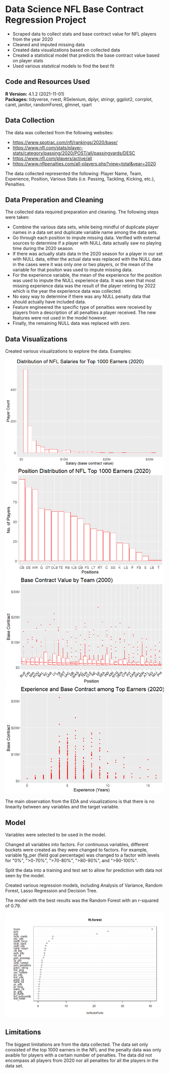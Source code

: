 # Data Science NFL Base Contract Regression Project

* Scraped data to collect stats and base contract value for NFL players from the year 2020
* Cleaned and imputed missing data
* Created data visualizations based on collected data
* Created a statistical model that predicts the base contract value based on player stats
* Used various statstical models to find the best fit

## Code and Resources Used
**R Version:** 4.1.2 (2021-11-01) <br/>
**Packages:** tidyverse, rvest, RSelenium, dplyr, stringr, ggplot2, corrplot, caret, janitor, randomForest, glmnet, rpart 
 

## Data Collection

The data was collected from the following websites:

* https://www.spotrac.com/nfl/rankings/2020/base/
* https://www.nfl.com/stats/player-stats/category/passing/2020/POST/all/passingyards/DESC
* https://www.nfl.com/players/active/all
* https://www.nflpenalties.com/all-players.php?view=total&year=2020

The data collected represented the following: Player Name, Team, Experience, Position, Various Stats (i.e. Passing, Tackling, Kicking, etc.), Penalties. 

## Data Preperation and Cleaning

The collected data  required preparation and cleaning. The following steps were taken:

* Combine the various data sets, while being mindful of duplicate player names in a data set and duplicate variable name among the data sets.
* Go through each position to impute missing data. Verified with external sources to determine if a player with NULL data actually saw no playing time during the 2020 season.
* If there was actually stats data in the 2020 season for a player in our set with NULL data, either the actual data was replaced with the NULL data in the cases were it was only one or two players, or the mean of the variable for that positon was used to impute missing data.
* For the experience variable, the mean of the experience for the position was used to impute the NULL experience data. It was seen that most missing experience data was the result of the player retiring by 2022 which is the year the experience data was collected.
* No easy way to determine if there was any NULL penalty data that should actually have included data.
* Feature engineered the specific type of penalties were received by players from a description of all penalties a player received. The new features were not used in the model however.
* Finally, the remaining NULL data was replaced with zero.

## Data Visualizations

Created various visualizations to explore the data. Examples:

![alt text](https://github.com/jrdhowell/NFL/blob/main/visualizations/dist_base.png)
![alt text](https://github.com/jrdhowell/NFL/blob/main/visualizations/dist_pos.png)
![alt text](https://github.com/jrdhowell/NFL/blob/main/visualizations/box_base_team.png)
![alt text](https://github.com/jrdhowell/NFL/blob/main/visualizations/scatter_exp_base1.png)

The main observation from the EDA and visualizations is that there is no linearity between any variables and the target variable.

## Model

Variables were selected to be used in the model.

Changed all variables into factors. For continuous variables, different buckets were created as they were changed to factors.
For example, variable fg_per (field goal percentage) was changed to a factor with levels for "0%", ">0-70%", ">70-80%", ">80-90%", and ">90-100%".

Split the data into a training and test set to allow for prediction with data not seen by the model.

Created various regression models, including Analysis of Variance, Random Forest, Lasso Regression and Decision Tree.

The model with the best results was the Random Forest with an r-squared of 0.79.

![alt text](https://github.com/jrdhowell/NFL/blob/main/visualizations/RF_importance.png)


## Limitations

The biggest limitations are from the data collected. The data set only consisted of the top 1000 earners in the NFL and the penalty data was only avaible for players with a certain number of penalties. 
The data did not encompass all players from 2020 nor all penalites for all the players in the data set.
